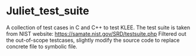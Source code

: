 # Juliet_test_suite
A collection of test cases in C and C++ to test KLEE. The test suite is taken from NIST website: https://samate.nist.gov/SRD/testsuite.php
Filtered out the out-of-scope testcases, slightly modify the source code to replace concrete file to symbolic file. 

